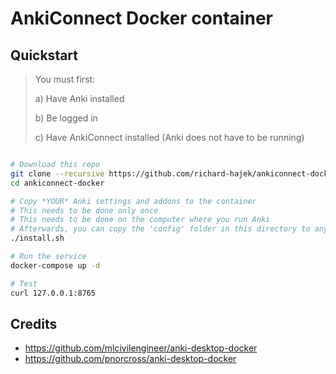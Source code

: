 # AnkiConnect Docker container

## Quickstart

> You must first: 
>
> a) Have Anki installed 
>
> b) Be logged in 
>
> c) Have AnkiConnect installed (Anki does not have to be running)

```bash

# Download this repo
git clone --recursive https://github.com/richard-hajek/ankiconnect-docker.git
cd ankiconnect-docker

# Copy *YOUR* Anki settings and addons to the container
# This needs to be done only once
# This needs to be done on the computer where you run Anki
# Afterwards, you can copy the 'config' folder in this directory to any computer and run it there
./install.sh

# Run the service
docker-compose up -d

# Test
curl 127.0.0.1:8765
```

## Credits

- https://github.com/mlcivilengineer/anki-desktop-docker
- https://github.com/pnorcross/anki-desktop-docker
